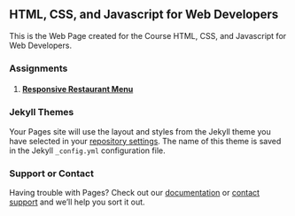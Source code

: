 ## HTML, CSS, and Javascript for Web Developers

This is the Web Page created for the Course HTML, CSS, and Javascript for Web Developers. 

### Assignments

1. #### [Responsive Restaurant Menu](https://sachinksunny.github.io/CourseraWebDevelopment/mod2_solution/)


### Jekyll Themes

Your Pages site will use the layout and styles from the Jekyll theme you have selected in your [repository settings](https://github.com/SachinKSunny/CourseraWebDevelopment/settings). The name of this theme is saved in the Jekyll `_config.yml` configuration file.

### Support or Contact

Having trouble with Pages? Check out our [documentation](https://help.github.com/categories/github-pages-basics/) or [contact support](https://github.com/contact) and we’ll help you sort it out.
